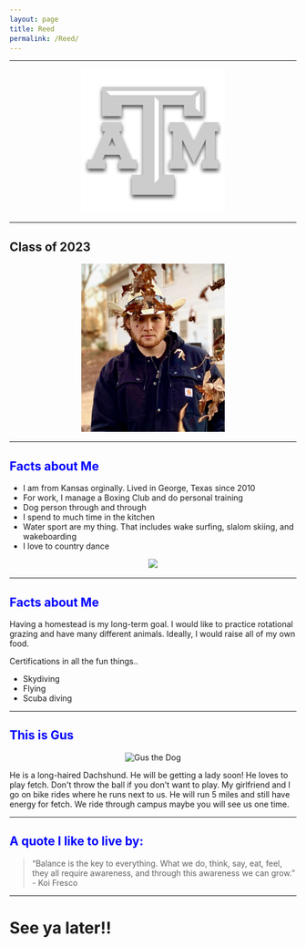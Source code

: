 ```yaml
---
layout: page
title: Reed
permalink: /Reed/
---
```


***  
<center>
    <img src="/assets/img/Reed/Tamu.png" alt="Gig'em!" style="width:50%;">
	
</center>


*** 
## Class of 2023


<center>
<img src="/assets/img/Reed/Photo of me.jpg" style="width:50%;">
</center>

***  
## <font color="blue">Facts about Me </font>
- I am from Kansas orginally. Lived in George, Texas since 2010
- For work, I manage a Boxing Club and do personal training
- Dog person through and through
- I spend to much time in the kitchen
- Water sport are my thing. That includes wake surfing, slalom skiing, and wakeboarding
- I love to country dance

<center>
<img src="/assets/img/Reed/Slalom.PNG" style="width:50%;">
</center>

***

## <font color="blue">Facts about Me </font>


Having a homestead is my long-term goal. I would like to practice rotational grazing and have many different animals. Ideally, I would raise all of my own food.

Certifications in all the fun things..
- Skydiving
- Flying
- Scuba diving


***

## <font color="blue">This is Gus </font>

<center>
<img src="/assets/img/Reed/Gus.JPG" alt="Gus the Dog" style="width:50%;">
</center>

He is a long-haired Dachshund. He will be getting a lady soon! He loves to play fetch. Don't throw the ball if you don't want to play. My girlfriend and I go on bike rides where he runs next to us. He will run 5 miles and still have energy for fetch. We ride through campus maybe you will see us one time. 

***
## <font color="blue"> A quote I like to live by: </font>

> “Balance is the key to everything. What we do, think, say, eat, feel, they all require awareness, and through this awareness we can grow.”
 \- Koi Fresco

***




# See ya later!!
